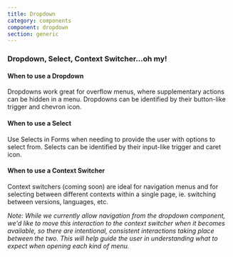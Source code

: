 ```yaml
---
title: Dropdown
category: components
component: dropdown
section: generic
---
```



<section class="dummy-link-cta-button-banner" data-section="generic">
  <h3>Dropdown, Select, Context Switcher...oh my!</h3>
  <h4>When to use a Dropdown</h4>
  <p>Dropdowns work great for overflow menus, where supplementary actions can be hidden in a menu. Dropdowns can be
    identified by their button-like trigger and chevron icon.</p>
  <h4>When to use a Select</h4>
  <p>Use Selects in Forms when needing to provide the user with options to select from. Selects can be identified by
    their input-like trigger and caret icon.</p>
  <h4>When to use a Context Switcher</h4>
  <p>Context switchers (coming soon) are ideal for navigation menus and for selecting between different contexts within
    a single page, ie. switching between versions, languages, etc.</p>
  <p><em>Note: While we currently allow navigation from the dropdown component, we'd like to move this interaction to
      the context switcher when it becomes available, so there are intentional, consistent interactions taking place
      between the two. This will help guide the user in understanding what to expect when opening each kind of menu.</em></p>
</section>
